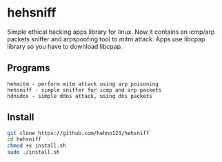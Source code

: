# hehsniff
Simple ethical hacking apps library for linux. Now it contains an icmp/arp packets sniffer and arpspoofing tool to mitm attack.
Apps use libcpap library so you have to download libcpap.
## Programs
```
hehmitm - perform mitm attack using arp poisoning
hehsniff - simple sniffer for icmp and arp packets
hdnsdos - simple ddos attack, using dns packets
```
## Install
```bash
git clone https://github.com/hehno123/hehsniff
cd hehsniff
chmod +x install.sh
sudo ./install.sh
```
